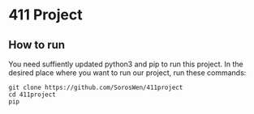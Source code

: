 # 411 Project

## How to run
You need suffiently updated python3 and pip to run this project.
In the desired place where you want to run our project, run these commands:
```
git clone https://github.com/SorosWen/411project
cd 411project
pip 
```